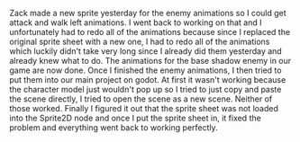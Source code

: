 Zack made a new sprite yesterday for the enemy animations so I could get attack and walk left animations. I went back to working on that and I unfortunately had to redo all of the animations because since I replaced the original sprite sheet with a new one, I had to redo all of the animations which luckily didn't take very long since I already did them yesterday and already knew what to do. The animations for the base shadow enemy in our game are now done. Once I finished the enemy animations, I then tried to put them into our main project on godot. At first it wasn't working because the character model just wouldn't pop up so I tried to just copy and paste the scene directly, I tried to open the scene as a new scene. Neither of those worked. Finally I figured it out that the sprite sheet was not loaded into the Sprite2D node and once I put the sprite sheet in, it fixed the problem and everything went back to working perfectly.
